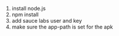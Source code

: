 1. install node.js
2. npm install 
3. add sauce labs user and key
4. make sure the app-path is set for the apk
